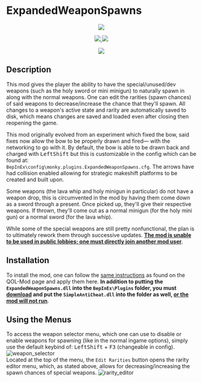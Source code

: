 # ExpandedWeaponSpawns

<p align="center">
  <a href="https://forthebadge.com">
    <img src="https://forthebadge.com/images/badges/made-with-c-sharp.svg">
  </a>
</p>
<p align="center">
  <a href="https://github.com/Mn0ky/STFG-ExpandedWeaponSpawns/releases/latest">
    <img src="https://img.shields.io/github/downloads/Mn0ky/STFG-ExpandedWeaponSpawns/total?label=Github%20downloads&logo=github">
  </a>
  <a href="https://opensource.org/licenses/MIT">
    <img src="https://img.shields.io/badge/MIT-blue.svg">
  </a>
</p>

<p align="center">
  <a href="">
    <img src="https://user-images.githubusercontent.com/67206766/172464881-d1125d2a-1698-4b67-84c2-bd0992eb92e5.gif">
  </a>
</p>


## Description

This mod gives the player the ability to have the special/unused/dev weapons (such as the holy sword or mini minigun) to naturally spawn in along with the normal weapons. One can edit the rarities (spawn chances) of said weapons to decrease/increase the chance that they'll spawn. All changes to a weapon's active state and rarity are automatically saved to disk, which means changes are saved and loaded even after closing then reopening the game. 

This mod originally evolved from an experiment which fixed the bow, said fixes now allow the bow to be properly drawn and fired— with the networking to go with it. By default, the bow is able to be drawn back and charged with <kbd>LeftShift</kbd> but this is customizable in the config which can be found at:<br/> ``BepInEx\config\monky.plugins.ExpandedWeaponSpawns.cfg``. The arrows have had collision enabled allowing for strategic makeshift platforms to be created and built upon. 

Some weapons (the lava whip and holy minigun in particular) do not have a weapon drop, this is circumvented in the mod by having them come down as a sword through a present. Once picked up, they'll give their respective weapons. If thrown, they'll come out as a normal minigun (for the holy mini gun) or a normal sword (for the lava whip). 

While some of the special weapons are still pretty nonfunctional, the plan is to ultimately rework them through successive updates. 
<ins>**The mod is unable to be used in public lobbies; one must directly join another mod user**</ins>.

## Installation

To install the mod, one can follow the [same instructions](https://github.com/Mn0ky/QOL-Mod/#installation) as found on the QOL-Mod page and apply them here. 
**In addition to putting the ``ExpandedWeaponSpawns.dll`` into the ``BepInEx\Plugins`` folder, you must [download](https://github.com/Mn0ky/SFTG-SimpleAntiCheat/releases/latest/download/SimpleAntiCheat.dll) and put the ``SimpleAntiCheat.dll`` into the folder as well, 
<ins>or the mod will not run</ins>**.
## Using the Menus

To access the weapon selector menu, which one can use to disable or enable weapons for spawning (like in the normal ingame options), simply use the default keybind of: <kbd>LeftShift</kbd> + <kbd>F3</kbd> (changeable in config).
![weapon_selector](https://user-images.githubusercontent.com/67206766/172457637-4535192d-c545-45ab-b213-8e97f9d89106.png)<br/>
Located at the top of the menu, the ``Edit Rarities`` button opens the rarity editor menu, which, as stated above, allows for decreasing/increasing the spawn chances of special weapons.
![rarity_editor](https://user-images.githubusercontent.com/67206766/172458665-ddc7d95a-de7e-439b-ba90-261c8a1ca638.png)
